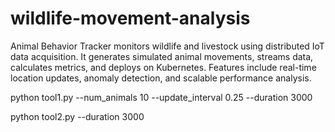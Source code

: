 # wildlife-movement-analysis
Animal Behavior Tracker monitors wildlife and livestock using distributed IoT data acquisition. It generates simulated animal movements, streams data, calculates metrics, and deploys on Kubernetes. Features include real-time location updates, anomaly detection, and scalable performance analysis.



python tool1.py --num_animals 10 --update_interval 0.25 --duration 3000


python tool2.py --duration 3000
